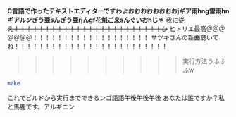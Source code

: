 **C言語で作ったテキストエディターですわよおおおおおおおおjギア雨hng雷雨hnギアルンぎう亜sんぎう亜rjんgf花魁ご来sんぐいおhじゃ**
~~我に従え！！！！！！！！！！！！！！！！！！！！！！！！ひ~~
ヒトリエ最高＠＠＠＠＠＠＠！！！！！！！！！！！！！！！！！！！
サツキさんの新曲聴いてね！！！！！！！！！！！！！！！！！！！！！！！！！
>>>>>>>>>> 実行方法うふふふw
```sh
make
```
これでビルドから実行までできるンゴ語語午後午後午後
あなたは誰ですか？私と馬鹿です。アルギニン